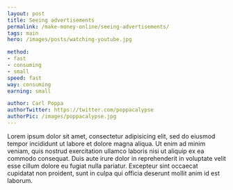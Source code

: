 ```yaml
---
layout: post
title: Seeing advertisements
permalink: /make-money-online/seeing-advertisements/
tags: main
hero: /images/posts/watching-youtube.jpg

method:
- fast
- consuming
- small
speed: fast
way: consuming
earning: small

author: Carl Poppa
authorTwitter: https://twitter.com/poppacalypse
authorPic: /images/poppacalypse.jpg
---
```


Lorem ipsum dolor sit amet, consectetur adipisicing elit, sed do eiusmod tempor incididunt ut labore et dolore magna aliqua. Ut enim ad minim veniam, quis nostrud exercitation ullamco laboris nisi ut aliquip ex ea commodo consequat. Duis aute irure dolor in reprehenderit in voluptate velit esse cillum dolore eu fugiat nulla pariatur. Excepteur sint occaecat cupidatat non proident, sunt in culpa qui officia deserunt mollit anim id est laborum.
